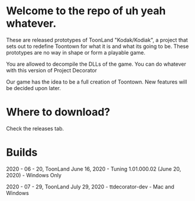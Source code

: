 # Welcome to the repo of uh yeah whatever.
These are released prototypes of ToonLand "Kodak/Kodiak", a project that sets out
to redefine Toontown for what it is and what its going to be. These prototypes are
no way in shape or form a playable game.

You are allowed to decompile the DLLs of the game. You can do whatever with this version
of Project Decorator

Our game has the idea to be a full creation of Toontown. New features will be decided upon later.

# Where to download?
Check the releases tab.

# Builds
2020 - 06 - 20, ToonLand June 16, 2020 - Tuning 1.01.000.02 (June 20, 2020) - Windows Only

2020 - 07 - 29, ToonLand July 29, 2020 - ttdecorator-dev - Mac and Windows

